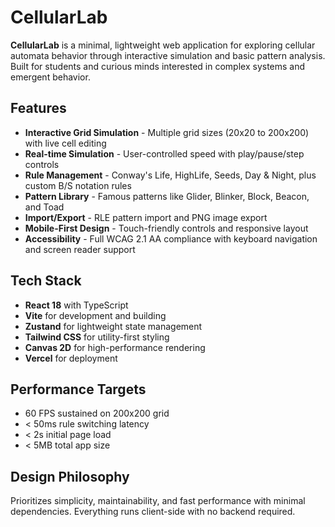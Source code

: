 # CellularLab

**CellularLab** is a minimal, lightweight web application for exploring cellular automata behavior through interactive simulation and basic pattern analysis. Built for students and curious minds interested in complex systems and emergent behavior.

## Features

- **Interactive Grid Simulation** - Multiple grid sizes (20x20 to 200x200) with live cell editing
- **Real-time Simulation** - User-controlled speed with play/pause/step controls
- **Rule Management** - Conway's Life, HighLife, Seeds, Day & Night, plus custom B/S notation rules
- **Pattern Library** - Famous patterns like Glider, Blinker, Block, Beacon, and Toad
- **Import/Export** - RLE pattern import and PNG image export
- **Mobile-First Design** - Touch-friendly controls and responsive layout
- **Accessibility** - Full WCAG 2.1 AA compliance with keyboard navigation and screen reader support

## Tech Stack

- **React 18** with TypeScript
- **Vite** for development and building
- **Zustand** for lightweight state management
- **Tailwind CSS** for utility-first styling
- **Canvas 2D** for high-performance rendering
- **Vercel** for deployment

## Performance Targets

- 60 FPS sustained on 200x200 grid
- < 50ms rule switching latency
- < 2s initial page load
- < 5MB total app size

## Design Philosophy

Prioritizes simplicity, maintainability, and fast performance with minimal dependencies. Everything runs client-side with no backend required.
